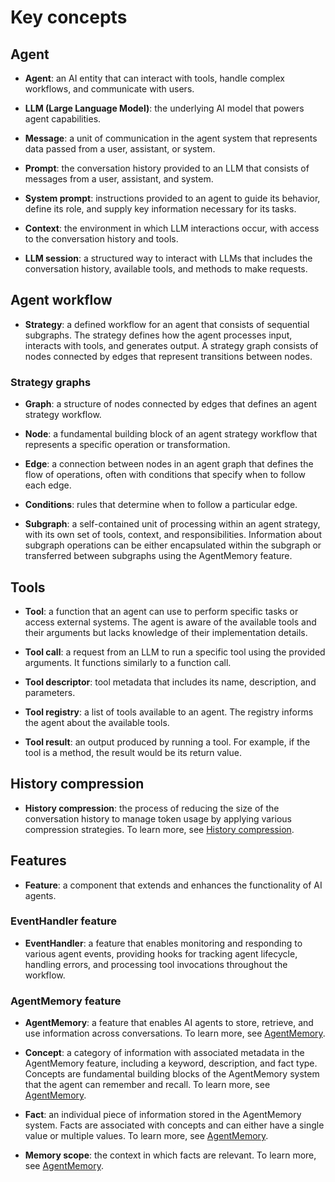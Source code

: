 # Key concepts

## Agent

- **Agent**: an AI entity that can interact with tools, handle complex workflows, and communicate with
  users.

- **LLM (Large Language Model)**: the underlying AI model that powers agent capabilities.

- **Message**: a unit of communication in the agent system that represents data passed from a user, assistant, or system.

- **Prompt**: the conversation history provided to an LLM that consists of messages from a user, assistant, and system.

- **System prompt**: instructions provided to an agent to guide its behavior, define its role, and supply key information necessary for its tasks.

- **Context**: the environment in which LLM interactions occur, with access to the conversation history and
  tools.

- **LLM session**: a structured way to interact with LLMs that includes the conversation history, available tools,
  and methods to make requests.

## Agent workflow

- **Strategy**: a defined workflow for an agent that consists of sequential subgraphs.
The strategy defines how the agent processes input, interacts with tools, and generates output.
A strategy graph consists of nodes connected by edges that represent transitions between nodes.

### Strategy graphs

- **Graph**: a structure of nodes connected by edges that defines an agent strategy workflow.

- **Node**: a fundamental building block of an agent strategy workflow that represents a specific operation or transformation.

- **Edge**: a connection between nodes in an agent graph that defines the flow of operations, often with conditions
  that specify when to follow each edge.

- **Conditions**: rules that determine when to follow a particular edge.

- **Subgraph**: a self-contained unit of processing within an agent strategy, with its own set of tools, context, and
responsibilities. Information about subgraph operations can be either encapsulated within the subgraph or transferred between
subgraphs using the AgentMemory feature.

## Tools

- **Tool**: a function that an agent can use to perform specific tasks or access external systems. The agent is aware of the
available tools and their arguments but lacks knowledge of their implementation details.

- **Tool call**: a request from an LLM to run a specific tool using the provided arguments. It functions similarly to a function call.

- **Tool descriptor**: tool metadata that includes its name, description, and parameters.

- **Tool registry**: a list of tools available to an agent. The registry informs the agent about the available tools.

- **Tool result**: an output produced by running a tool. For example, if the tool is a method, the result would be its return value.

## History compression

- **History compression**: the process of reducing the size of the conversation history to manage token usage by applying various compression strategies.
To learn more, see [History compression](history-compression.md).

## Features

- **Feature**: a component that extends and enhances the functionality of AI agents.

### EventHandler feature

- **EventHandler**: a feature that enables monitoring and responding to various agent events, providing hooks for tracking agent lifecycle, handling errors, and processing tool invocations 
  throughout the workflow.

### AgentMemory feature

- **AgentMemory**: a feature that enables AI agents to store, retrieve, and use information across conversations. To learn more, see [AgentMemory](agent-memory.md).

- **Concept**: a category of information with associated metadata in the AgentMemory feature, including a keyword,
description, and fact type. Concepts are fundamental building blocks of the AgentMemory system that the agent can remember and recall.
To learn more, see [AgentMemory](agent-memory.md).

- **Fact**: an individual piece of information stored in the AgentMemory system.
Facts are associated with concepts and can either have a single value or multiple values.
To learn more, see [AgentMemory](agent-memory.md).

- **Memory scope**: the context in which facts are relevant. To learn more, see [AgentMemory](agent-memory.md).
